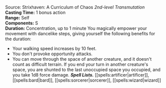 Source: Strixhaven: A Curriculum of Chaos
*2nd-level Transmutation*
**Casting Time:** 1 bonus action  
**Range:** Self  
**Components:** S  
**Duration:** Concentration, up to 1 minute
You magically empower your movement with dancelike steps, giving yourself the following benefits for the duration:
* Your walking speed increases by 10 feet.
* You don't provoke opportunity attacks.
* You can move through the space of another creature, and it doesn't count as difficult terrain. If you end your turn in another creature's space, you are shunted to the last unoccupied space you occupied, and you take 1d8 force damage.
***Spell Lists.*** [[spells:artificer|artificer]], [[spells:bard|bard]], [[spells:sorcerer|sorcerer]], [[spells:wizard|wizard]]
